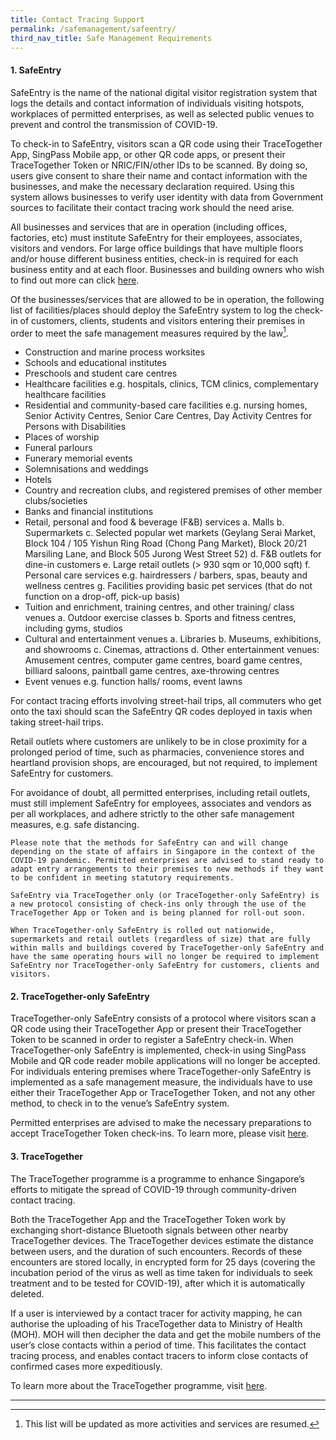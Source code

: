 ```yaml
---
title: Contact Tracing Support
permalink: /safemanagement/safeentry/
third_nav_title: Safe Management Requirements
---
```


#### **1. SafeEntry**

SafeEntry is the name of the national digital visitor registration system that logs the details and contact information of individuals visiting hotspots, workplaces of permitted enterprises, as well as selected public venues to prevent and control the transmission of COVID-19.

To check-in to SafeEntry, visitors scan a QR code using their TraceTogether App, SingPass Mobile app, or other QR code apps, or present their TraceTogether Token or NRIC/FIN/other IDs to be scanned. By doing so, users give consent to share their name and contact information with the businesses, and make the necessary declaration required. Using this system allows businesses to verify user identity with data from Government sources to facilitate their contact tracing work should the need arise.

All businesses and services that are in operation (including offices, factories, etc) must institute SafeEntry for their employees, associates, visitors and vendors. For large office buildings that have multiple floors and/or house different business entities, check-in is required for each business entity and at each floor.  Businesses and building owners who wish to find out more can click <a target="_blank" href="https://go.gov.sg/travelhealthdeclare">here</a>.

Of the businesses/services that are allowed to be in operation, the following list of facilities/places should deploy the SafeEntry system to log the check-in of customers, clients, students and visitors entering their premises in order to meet the safe management measures required by the law[^1].
- Construction and marine process worksites
- Schools and educational institutes
- Preschools and student care centres
- Healthcare facilities e.g. hospitals, clinics, TCM clinics, complementary healthcare facilities
- Residential and community-based care facilities e.g. nursing homes, Senior Activity Centres, Senior Care Centres, Day Activity Centres for Persons with Disabilities
- Places of worship
- Funeral parlours 
- Funerary memorial events 
- Solemnisations and weddings
- Hotels
- Country and recreation clubs, and registered premises of other member clubs/societies
- Banks and financial institutions
- Retail, personal and food & beverage (F&B) services
    a.	Malls
    b.	Supermarkets
    c.	Selected popular wet markets (Geylang Serai Market, Block 104 / 105 Yishun Ring Road (Chong Pang Market), Block 20/21 Marsiling Lane, and Block 505 Jurong West Street 52)
    d.	F&B outlets for dine-in customers
    e.	Large retail outlets (> 930 sqm or 10,000 sqft)
    f.	Personal care services e.g. hairdressers / barbers, spas, beauty and wellness centres
    g.	Facilities providing basic pet services (that do not function on a drop-off, pick-up basis)
- Tuition and enrichment, training centres, and other training/ class venues
    a.	Outdoor exercise classes
    b.	Sports and fitness centres, including gyms, studios
- Cultural and entertainment venues
    a.	Libraries
    b.	Museums, exhibitions, and showrooms
    c.	Cinemas, attractions
    d.	Other entertainment venues: Amusement centres, computer game centres, board game centres, billiard saloons, paintball game centres, axe-throwing centres
- Event venues e.g. function halls/ rooms, event lawns

For contact tracing efforts involving street-hail trips, all commuters who get onto the taxi should scan the SafeEntry QR codes deployed in taxis when taking street-hail trips.

Retail outlets where customers are unlikely to be in close proximity for a prolonged period of time, such as pharmacies, convenience stores and heartland provision shops, are encouraged, but not required, to implement SafeEntry for customers. 

For avoidance of doubt, all permitted enterprises, including retail outlets, must still implement SafeEntry for employees, associates and vendors as per all workplaces, and adhere strictly to the other safe management measures, e.g. safe distancing.

    Please note that the methods for SafeEntry can and will change depending on the state of affairs in Singapore in the context of the COVID-19 pandemic. Permitted enterprises are advised to stand ready to adapt entry arrangements to their premises to new methods if they want to be confident in meeting statutory requirements.

    SafeEntry via TraceTogether only (or TraceTogether-only SafeEntry) is a new protocol consisting of check-ins only through the use of the TraceTogether App or Token and is being planned for roll-out soon.

    When TraceTogether-only SafeEntry is rolled out nationwide, supermarkets and retail outlets (regardless of size) that are fully within malls and buildings covered by TraceTogether-only SafeEntry and have the same operating hours will no longer be required to implement SafeEntry nor TraceTogether-only SafeEntry for customers, clients and visitors.


#### **2. TraceTogether-only SafeEntry**

TraceTogether-only SafeEntry consists of a protocol where visitors scan a QR code using their TraceTogether App or present their TraceTogether Token to be scanned in order to register a SafeEntry check-in. When TraceTogether-only SafeEntry is implemented, check-in using SingPass Mobile and QR code reader mobile applications will no longer be accepted. For individuals entering premises where TraceTogether-only SafeEntry is implemented as a safe management measure, the individuals have to use either their TraceTogether App or TraceTogether Token, and not any other method, to check in to the venue’s SafeEntry system. 

Permitted enterprises are advised to make the necessary preparations to accept TraceTogether Token check-ins. To learn more, please visit <a target="_blank" href="https://www.safeentry.gov.sg/tracetogether-only-safeentry">here</a>.


#### **3. TraceTogether**

The TraceTogether programme is a programme to enhance Singapore’s efforts to mitigate the spread of COVID-19 through community-driven contact tracing.

Both the TraceTogether App and the TraceTogether Token work by exchanging short-distance Bluetooth signals between other nearby TraceTogether devices. The TraceTogether devices estimate the distance between users, and the duration of such encounters. Records of these encounters are stored locally, in encrypted form for 25 days (covering the incubation period of the virus as well as time taken for individuals to seek treatment and to be tested for COVID-19), after which it is automatically deleted.

If a user is interviewed by a contact tracer for activity mapping, he can authorise the uploading of his TraceTogether data to Ministry of Health (MOH). MOH will then decipher the data and get the mobile numbers of the user’s close contacts within a period of time. This facilitates the contact tracing process, and enables contact tracers to inform close contacts of confirmed cases more expeditiously.

To learn more about the TraceTogether programme, visit <a target="_blank" href="https://www.tracetogether.gov.sg/">here</a>.


___
[^1]: This list will be updated as more activities and services are resumed.

